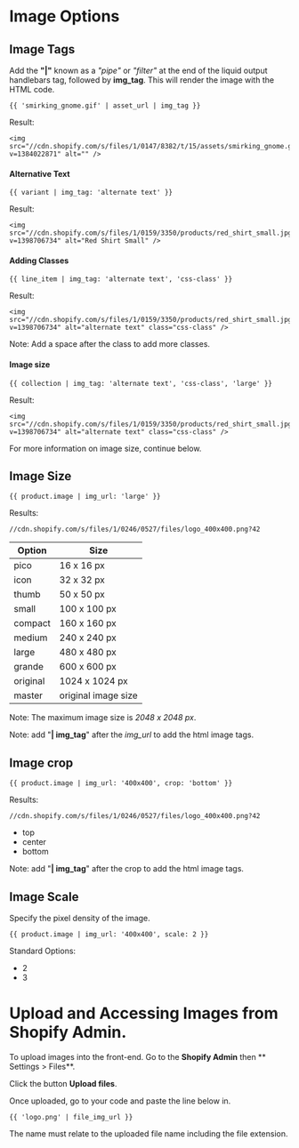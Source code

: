 # Image Options

## Image Tags

Add the **"|"** known as a *"pipe"* or *"filter"* at the end of the liquid output handlebars tag, followed by **img_tag**. This will render the image with the HTML code.

```
{{ 'smirking_gnome.gif' | asset_url | img_tag }}
```
Result:
```
<img src="//cdn.shopify.com/s/files/1/0147/8382/t/15/assets/smirking_gnome.gif?v=1384022871" alt="" />
```
#### Alternative Text
```
{{ variant | img_tag: 'alternate text' }}
```
Result:
```
<img src="//cdn.shopify.com/s/files/1/0159/3350/products/red_shirt_small.jpg?v=1398706734" alt="Red Shirt Small" />
```

#### Adding Classes
```
{{ line_item | img_tag: 'alternate text', 'css-class' }}
```
Result:
```
<img src="//cdn.shopify.com/s/files/1/0159/3350/products/red_shirt_small.jpg?v=1398706734" alt="alternate text" class="css-class" />
```
Note: Add a space after the class to add more classes.

#### Image size

```
{{ collection | img_tag: 'alternate text', 'css-class', 'large' }}
```
Result:
```
<img src="//cdn.shopify.com/s/files/1/0159/3350/products/red_shirt_small.jpg?v=1398706734" alt="alternate text" class="css-class" />
```
For more information on image size, continue below.

## Image Size
```
{{ product.image | img_url: 'large' }}
```

Results:
```
//cdn.shopify.com/s/files/1/0246/0527/files/logo_400x400.png?42
```


| Option | Size |
| --- | --- |
| pico | 16 x 16 px |
| icon | 32 x 32 px |
| thumb | 50 x 50 px |
| small | 100 x 100 px |
| compact | 160 x 160 px |
| medium | 240 x 240 px |
| large | 480 x 480 px |
| grande | 600 x 600 px |
| original | 1024 x 1024 px |
| master | original image size |

Note: The maximum image size is *2048 x 2048 px*.

Note: add "**| img_tag**" after the *img_url* to add the html image tags.


## Image crop

```
{{ product.image | img_url: '400x400', crop: 'bottom' }}
```

Results:
```
//cdn.shopify.com/s/files/1/0246/0527/files/logo_400x400.png?42
```


* top
* center
* bottom

Note: add "**| img_tag**" after the crop to add the html image tags.

## Image Scale

Specify the pixel density of the image.

```
{{ product.image | img_url: '400x400', scale: 2 }}
```

Standard Options:
* 2
* 3


# Upload and Accessing Images from Shopify Admin.

To upload images into the front-end. Go to the **Shopify Admin** then ** Settings > Files**.

Click the button **Upload files**.

Once uploaded, go to your code and paste the line below in.  

```
{{ 'logo.png' | file_img_url }}
```

The name must relate to the uploaded file name including the file extension.
